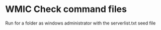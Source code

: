 WMIC Check command files
=======================

Run for a folder as windows administrator with the serverlist.txt seed file
